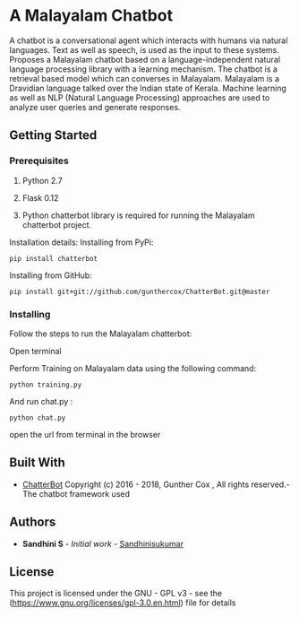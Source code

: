 # A Malayalam Chatbot

A chatbot is a conversational agent which interacts with humans via natural languages.
Text as well as speech, is used as the input to these systems. Proposes a Malayalam chatbot based on a language-independent natural language processing library with a learning mechanism. The chatbot is a retrieval based model which can converses in Malayalam. Malayalam is a Dravidian language talked over the Indian state of Kerala.
Machine learning as well as NLP (Natural Language Processing) approaches are used to analyze user queries and generate responses.

## Getting Started

### Prerequisites
1. Python 2.7 

2. Flask 0.12

3. Python chatterbot library is required for running the Malayalam chatterbot project.

Installation details:
Installing from PyPi:
```
pip install chatterbot
```

Installing from GitHub:
```
pip install git+git://github.com/gunthercox/ChatterBot.git@master
```

### Installing

Follow the steps to run the Malayalam chatterbot:

Open terminal

Perform Training on Malayalam data using the following command:

```
python training.py
```

And run chat.py :

```
python chat.py
```

open the url from terminal in the browser

## Built With

* [ChatterBot](https://github.com/gunthercox/ChatterBot) Copyright (c) 2016 - 2018, Gunther Cox , All rights reserved.- The chatbot framework used

## Authors

* **Sandhini S** - *Initial work* - [Sandhinisukumar](https://gitlab.com/Sandhinisukumar)

## License

This project is licensed under the GNU - GPL v3 - see the (https://www.gnu.org/licenses/gpl-3.0.en.html) file for details



